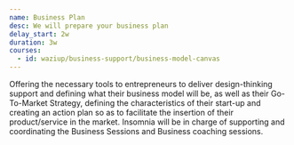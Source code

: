 ```yaml
---
name: Business Plan 
desc: We will prepare your business plan 
delay_start: 2w
duration: 3w
courses:
  - id: waziup/business-support/business-model-canvas
---
```


Offering the necessary tools to entrepreneurs to deliver design-thinking support and defining what their business model will be, as well as their Go-To-Market Strategy, defining the characteristics of their start-up and creating an action plan so as to facilitate the insertion of their product/service in the market. Insomnia will be in charge of supporting and coordinating the Business Sessions and Business coaching sessions.
